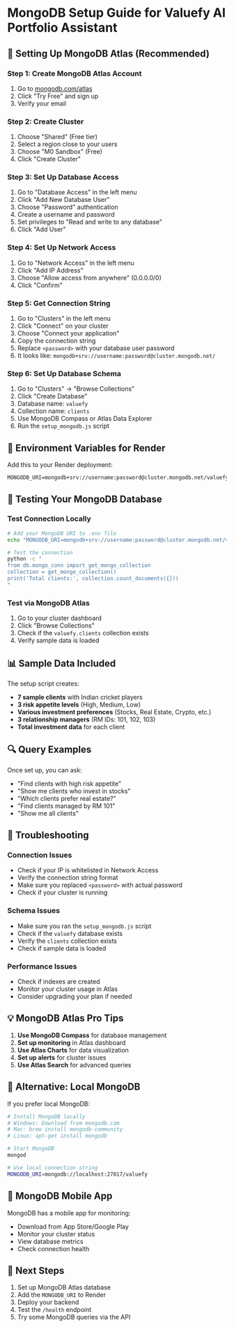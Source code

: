 # MongoDB Setup Guide for Valuefy AI Portfolio Assistant

## 🍃 **Setting Up MongoDB Atlas (Recommended)**

### **Step 1: Create MongoDB Atlas Account**
1. Go to [mongodb.com/atlas](https://mongodb.com/atlas)
2. Click "Try Free" and sign up
3. Verify your email

### **Step 2: Create Cluster**
1. Choose "Shared" (Free tier)
2. Select a region close to your users
3. Choose "M0 Sandbox" (Free)
4. Click "Create Cluster"

### **Step 3: Set Up Database Access**
1. Go to "Database Access" in the left menu
2. Click "Add New Database User"
3. Choose "Password" authentication
4. Create a username and password
5. Set privileges to "Read and write to any database"
6. Click "Add User"

### **Step 4: Set Up Network Access**
1. Go to "Network Access" in the left menu
2. Click "Add IP Address"
3. Choose "Allow access from anywhere" (0.0.0.0/0)
4. Click "Confirm"

### **Step 5: Get Connection String**
1. Go to "Clusters" in the left menu
2. Click "Connect" on your cluster
3. Choose "Connect your application"
4. Copy the connection string
5. Replace `<password>` with your database user password
6. It looks like: `mongodb+srv://username:password@cluster.mongodb.net/`

### **Step 6: Set Up Database Schema**
1. Go to "Clusters" → "Browse Collections"
2. Click "Create Database"
3. Database name: `valuefy`
4. Collection name: `clients`
5. Use MongoDB Compass or Atlas Data Explorer
6. Run the `setup_mongodb.js` script

## 🔧 **Environment Variables for Render**

Add this to your Render deployment:

```
MONGODB_URI=mongodb+srv://username:password@cluster.mongodb.net/valuefy
```

## 🧪 **Testing Your MongoDB Database**

### **Test Connection Locally**
```bash
# Add your MongoDB URI to .env file
echo "MONGODB_URI=mongodb+srv://username:password@cluster.mongodb.net/valuefy" >> .env

# Test the connection
python -c "
from db.mongo_conn import get_mongo_collection
collection = get_mongo_collection()
print('Total clients:', collection.count_documents({}))
"
```

### **Test via MongoDB Atlas**
1. Go to your cluster dashboard
2. Click "Browse Collections"
3. Check if the `valuefy.clients` collection exists
4. Verify sample data is loaded

## 📊 **Sample Data Included**

The setup script creates:
- **7 sample clients** with Indian cricket players
- **3 risk appetite levels** (High, Medium, Low)
- **Various investment preferences** (Stocks, Real Estate, Crypto, etc.)
- **3 relationship managers** (RM IDs: 101, 102, 103)
- **Total investment data** for each client

## 🔍 **Query Examples**

Once set up, you can ask:
- "Find clients with high risk appetite"
- "Show me clients who invest in stocks"
- "Which clients prefer real estate?"
- "Find clients managed by RM 101"
- "Show me all clients"

## 🚨 **Troubleshooting**

### **Connection Issues**
- Check if your IP is whitelisted in Network Access
- Verify the connection string format
- Make sure you replaced `<password>` with actual password
- Check if your cluster is running

### **Schema Issues**
- Make sure you ran the `setup_mongodb.js` script
- Check if the `valuefy` database exists
- Verify the `clients` collection exists
- Check if sample data is loaded

### **Performance Issues**
- Check if indexes are created
- Monitor your cluster usage in Atlas
- Consider upgrading your plan if needed

## 💡 **MongoDB Atlas Pro Tips**

1. **Use MongoDB Compass** for database management
2. **Set up monitoring** in Atlas dashboard
3. **Use Atlas Charts** for data visualization
4. **Set up alerts** for cluster issues
5. **Use Atlas Search** for advanced queries

## 🔄 **Alternative: Local MongoDB**

If you prefer local MongoDB:

```bash
# Install MongoDB locally
# Windows: Download from mongodb.com
# Mac: brew install mongodb-community
# Linux: apt-get install mongodb

# Start MongoDB
mongod

# Use local connection string
MONGODB_URI=mongodb://localhost:27017/valuefy
```

## 📱 **MongoDB Mobile App**

MongoDB has a mobile app for monitoring:
- Download from App Store/Google Play
- Monitor your cluster status
- View database metrics
- Check connection health

## 🔄 **Next Steps**

1. Set up MongoDB Atlas database
2. Add the `MONGODB_URI` to Render
3. Deploy your backend
4. Test the `/health` endpoint
5. Try some MongoDB queries via the API


